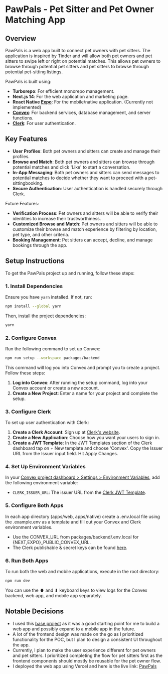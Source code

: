 # PawPals - Pet Sitter and Pet Owner Matching App

## Overview

PawPals is a web app built to connect pet owners with pet sitters. The application is inspired by Tinder and will allow both pet owners and pet sitters to swipe left or right on potential matches. This allows pet owners to browse through potential pet sitters and pet sitters to browse through potential pet-sitting listings.

PawPals is built using:

- **Turborepo**: For efficient monorepo management.
- **Next.js 14**: For the web application and marketing page.
- **React Native [Expo](https://expo.dev/)**: For the mobile/native application. (Currently not implemented)
- **[Convex](https://convex.dev)**: For backend services, database management, and server functions.
- **[Clerk](https://clerk.dev)**: For user authentication.

## Key Features

- **User Profiles**: Both pet owners and sitters can create and manage their profiles.
- **Browse and Match**: Both pet owners and sitters can browse through potential matches and click 'Like' to start a conversation.
- **In-App Messaging**: Both pet owners and sitters can send messages to potential matches to decide whether they want to proceed with a pet-sittingbooking.
- **Secure Authentication**: User authentication is handled securely through Clerk.

Future Features:

- **Verification Process**: Pet owners and sitters will be able to verify their identities to increase their trustworthiness.
- **Customized Browse and Match**: Pet owners and sitters will be able to customize their browse and match experience by filtering by location, pet type, and other criteria.
- **Booking Management**: Pet sitters can accept, decline, and manage bookings through the app.

## Setup Instructions

To get the PawPals project up and running, follow these steps:

### 1. Install Dependencies

Ensure you have `yarn` installed. If not, run:

```sh
npm install --global yarn
```

Then, install the project dependencies:

```sh
yarn
```

### 2. Configure Convex

Run the following command to set up Convex:

```sh
npm run setup --workspace packages/backend
```

This command will log you into Convex and prompt you to create a project. Follow these steps:

1. **Log into Convex**: After running the setup command, log into your Convex account or create a new account.
2. **Create a New Project**: Enter a name for your project and complete the setup.

### 3. Configure Clerk

To set up user authentication with Clerk:

1. **Create a Clerk Account**: Sign up at [Clerk's website](https://clerk.dev).
2. **Create a New Application**: Choose how you want your users to sign in.
3. **Create a JWT Template**: In the JWT Templates section of the Clerk dashboard tap on + New template and choose 'Convex'. Copy the Issuer URL from the Issuer input field. Hit Apply Changes.

### 4. Set Up Environment Variables

In your [Convex project dashboard > Settings > Environment Variables](https://dashboard.convex.dev/deployment/settings/environment-variables&var=CLERK_ISSUER_URL), add the following environment variable:

- `CLERK_ISSUER_URL`: The issuer URL from the [Clerk JWT Template](https://dashboard.clerk.com/last-active?path=jwt-templates).

### 5. Configure Both Apps

In each app directory (apps/web, apps/native) create a .env.local file using the .example.env as a template and fill out your Convex and Clerk environment variables.

- Use the CONVEX_URL from packages/backend/.env.local for {NEXT,EXPO}_PUBLIC_CONVEX_URL.
- The Clerk publishable & secret keys can be found [here](https://dashboard.clerk.com/last-active?path=api-keys).

### 6. Run Both Apps

To run both the web and mobile applications, execute in the root directory:

```sh
npm run dev
```

You can use the ⬆ and ⬇ keyboard keys to view logs for the Convex backend, web app, and mobile app separately.

## Notable Decisions

- I used this [base project](https://github.com/get-convex/turbo-expo-nextjs-clerk-convex-monorepo) as it was a good starting point for me to build a web app and possibly expand to a mobile app in the future.
- A lot of the frontend design was made on the go as I prioritized functionality for the POC, but I plan to design a consistent UI throughout the app.
- Currently, I plan to make the user experience different for pet owners and pet sitters. I prioritized completing the flow for pet sitters first as the frontend components should mostly be reusable for the pet owner flow.
- I deployed the web app using Vercel and here is the live link: [PawPals](https://pawpals-web.vercel.app/)